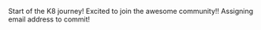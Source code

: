 Start of the K8 journey! Excited to join the awesome community!! Assigning email address to commit!


